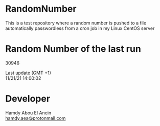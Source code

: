 # RandomNumber    
This is a test repository where a random number is pushed to a file automatically passwordless from a cron job in my Linux CentOS server    
# Random Number of the last run   
30946
      
Last update (GMT +1)    
11/21/21 14:00:02
# Developer    
Hamdy Abou El Anein   
hamdy.aea@protonmail.com
